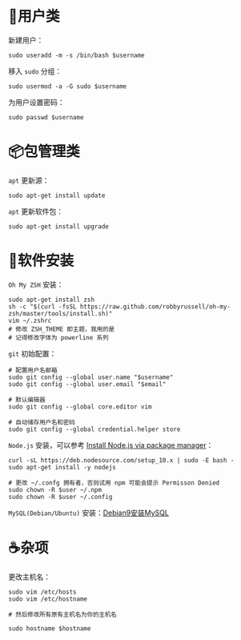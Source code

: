 # 👦用户类
新建用户：

```
sudo useradd -m -s /bin/bash $username
```

移入 `sudo` 分组：

```
sudo usermod -a -G sudo $username
```

为用户设置密码：

```
sudo passwd $username
```

# 📦包管理类
`apt` 更新源：

```
sudo apt-get install update
```

`apt` 更新软件包：

```
sudo apt-get install upgrade
```

# 🥤软件安装
`Oh My ZSH` 安装：

```
sudo apt-get install zsh
sh -c "$(curl -fsSL https://raw.github.com/robbyrussell/oh-my-zsh/master/tools/install.sh)"
vim ~/.zshrc
# 修改 ZSH_THEME 即主题，我用的是 
# 记得修改字体为 powerline 系列
```

`git` 初始配置：

```
# 配置用户名邮箱
sudo git config --global user.name "$username"
sudo git config --global user.email "$email"

# 默认编辑器
sudo git config --global core.editor vim

# 自动储存用户名和密码
sudo git config --global credential.helper store
```

`Node.js` 安装，可以参考 [Install Node.js via package manager](https://nodejs.org/en/download/package-manager/)：

```
curl -sL https://deb.nodesource.com/setup_10.x | sudo -E bash -
sudo apt-get install -y nodejs

# 更改 ~/.confg 拥有者，否则试用 npm 可能会提示 Permisson Denied
sudo chown -R $user ~/.npm
sudo chown -R $user ~/.config
```

`MySQL(Debian/Ubuntu)` 安装：[Debian9安装MySQL](https://www.jianshu.com/p/40b770d86a7b)


# ☕杂项
更改主机名：

```
sudo vim /etc/hosts
sudo vim /etc/hostname

# 然后修改所有原有主机名为你的主机名

sudo hostname $hostname
```